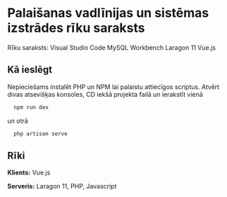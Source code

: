 # Palaišanas vadlīnijas un sistēmas izstrādes rīku saraksts

Rīku saraksts:
Visual Studio Code
MySQL Workbench
Laragon 11
Vue.js

## Kā ieslēgt
Nepieciešams instalēt PHP un NPM lai palaistu attiecīgos scriptus.
Atvērt divas atsevišķas konsoles, CD iekšā projekta failā un ierakstīt vienā
```bash
  npm run dev
```
un otrā
```bash
  php artisan serve
```

## Rīki

**Klients:** Vue.js

**Serveris:** Laragon 11, PHP, Javascript
